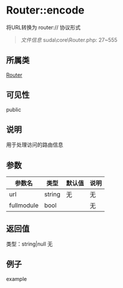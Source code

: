 # Router::encode
将URL转换为 router:// 协议形式
> *文件信息* suda\core\Router.php: 27~555
## 所属类 

[Router](../Router.md)

## 可见性

  public  
## 说明

用于处理访问的路由信息

## 参数

| 参数名 | 类型 | 默认值 | 说明 |
|--------|-----|-------|-------|
| url |  string | 无 | 无 |
| fullmodule |  bool |  | 无 |

## 返回值
类型：string|null
无

## 例子

example